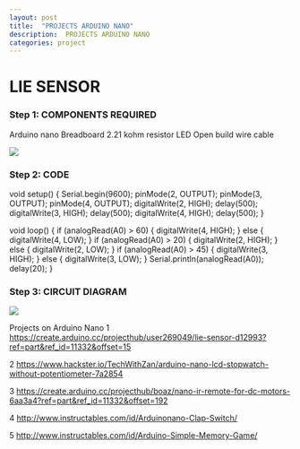 ```yaml
---
layout: post
title:  "PROJECTS ARDUINO NANO"
description:  PROJECTS ARDUINO NANO
categories: project
---
```



# LIE SENSOR 

### Step 1: COMPONENTS REQUIRED
Arduino nano
Breadboard
2.21 kohm resistor
LED
Open build wire cable

![]({{site.baseurl}}/images/Project/NANO/nano1.png)


### Step 2: CODE

void setup()
{
    Serial.begin(9600);
    pinMode(2, OUTPUT);
    pinMode(3, OUTPUT);
    pinMode(4, OUTPUT);
    digitalWrite(2, HIGH);
    delay(500);
    digitalWrite(3, HIGH);
    delay(500);
    digitalWrite(4, HIGH);
    delay(500);
}
 
void loop()
{
    if (analogRead(A0) > 60)
    {
        digitalWrite(4, HIGH);
    }
    else
    {
        digitalWrite(4, LOW);
    }
    if (analogRead(A0) > 20)
    {
        digitalWrite(2, HIGH);
    }
    else
    {
        digitalWrite(2, LOW);
    }
    if (analogRead(A0) > 45)
    {
        digitalWrite(3, HIGH);
    }
    else
    {
        digitalWrite(3, LOW);
    }
    Serial.println(analogRead(A0));
    delay(20);
}




### Step 3: CIRCUIT DIAGRAM

![]({{site.baseurl}}/images/Project/NANO/nano2.png)




Projects on Arduino Nano
1 https://create.arduino.cc/projecthub/user269049/lie-sensor-d12993?ref=part&ref_id=11332&offset=15

2  https://www.hackster.io/TechWithZan/arduino-nano-lcd-stopwatch-without-potentiometer-7a2854

3  https://create.arduino.cc/projecthub/boaz/nano-ir-remote-for-dc-motors-6aa3a4?ref=part&ref_id=11332&offset=192

4  http://www.instructables.com/id/Arduinonano-Clap-Switch/

5  http://www.instructables.com/id/Arduino-Simple-Memory-Game/


